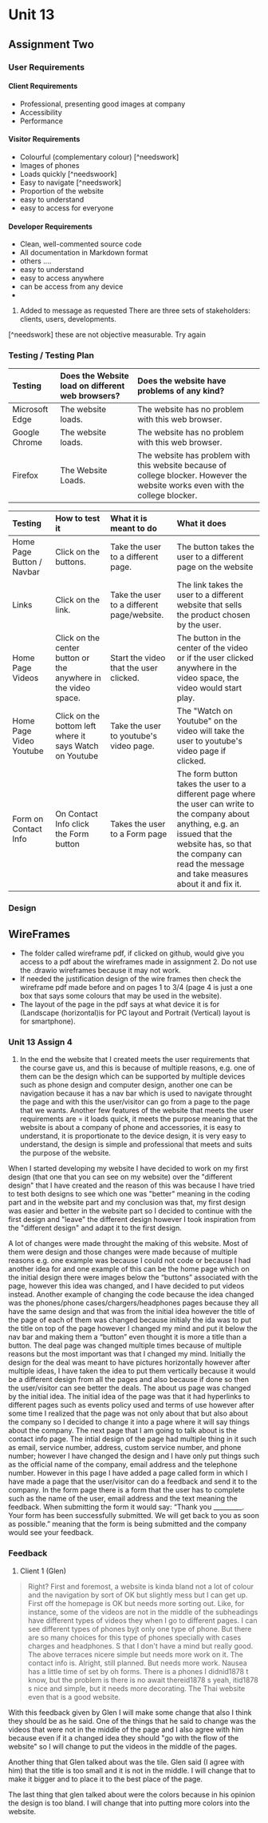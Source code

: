 # Unit 13

## Assignment Two

### User Requirements

#### Client Requirements

+ Professional, presenting good images at company
+ Accessibility 
+ Performance


#### Visitor Requirements

+ Colourful (complementary colour) [^needswork]
+ Images of phones
+ Loads quickly [^needswoork]
+ Easy to navigate [^needswork]
+ Proportion of the website
+ easy to understand
+ easy to access for everyone


#### Developer Requirements

 + Clean, well-commented source code
 + All documentation in Markdown format
 + others ....
 + easy to understand
 + easy to access anywhere
 + can be access from any device
 + 

1. Added to message as requested
There are three sets of stakeholders: clients, users, developments.


 [^needswork] these are not objective measurable. Try again 

### Testing / Testing Plan

|Testing          | Does the Website load on different web browsers?| Does the website have problems of any kind?|
|:----------------|:------------------------------------------------|:-------------------------------------------|
| Microsoft Edge  | The website loads.                              | The website has no problem with this web browser.|
| Google Chrome   | The website loads.                              | The website has no problem with this web browser.|
| Firefox         | The Website Loads.                              | The website has problem with this website because of college blocker. However the website works even with the college blocker.|

|Testing          | How to test it                                               | What it is meant to do  | What it does |
|:----------------|:------------------------------------------------------------ |:------------------------|:---------------|
| Home Page Button / Navbar | Click on the buttons.                                      | Take the user to a different page.| The button takes the user to a different page on the website
| Links             | Click on the link.             | Take the user to a different page/website.| The link takes the user to a different website that sells the product chosen by the user.
| Home Page Videos  | Click on the center button or the anywhere in the video space.                             | Start the video that the user clicked.| The button in the center of the video or if the user clicked anywhere in the video space, the video would start play.
| Home Page Video Youtube | Click on the bottom left where it says Watch on Youtube | Take the user to youtube's video page.| The "Watch on Youtube" on the video will take the user to youtube's video page if clicked.
| Form on Contact Info | On Contact Info click the Form button | Takes the user to a Form page | The form button takes the user to a different page where the user can write to the company about anything, e.g. an issued that the website has, so that the company can read the message and take measures about it and fix it.

 ### Design 

## WireFrames 

+ The folder called wireframe pdf, if clicked on github, would give you access to a pdf about the wireframes made in assignment 2. Do not use the .drawio wireframes because it may not work.
+ If needed the justification design of the wire frames then check the wireframe pdf made before and on pages 1 to 3/4 (page 4 is just a one box that says some colours that may be used in the website).
+ The layout of the page in the pdf says at what device it is for (Landscape (horizontal)is for PC layout and Portrait (Vertical) layout is for smartphone).

### Unit 13 Assign 4

1. In the end the website that I created meets the user requirements that the course gave us, and this is because of multiple reasons, e.g. one of them can be the design which can be supported by multiple devices such as phone design and computer design, another one can be navigation because it has a nav bar which is used to navigate throught the page and with this the user/visitor can go from a page to the page that we wants. Another few features of the website that meets the user requirements are = it loads quick, it meets the purpose meaning that the website is about a company of phone and accessories, it is easy to understand, it is proportionate to the device design, it is very easy to understand, the design is simple and professional that meets and suits the purpose of the website.

When I started developing my website I have decided to work on my first design (that one that you can see on my website) over the "different design" that I have created and the reason of this was because I have tried to test both designs to see which one was "better" meaning in the coding part and in the website part and my conclusion was that, my first design was easier and better in the website part so I decided to continue with the first design and "leave" the different design however I took inspiration from the "different design" and adapt it to the first design.

 A lot of changes were made throught the making of this website. Most of them were design and those changes were made because of multiple reasons e.g. one example was because I could not code or because I had another idea for and one example of this can be the home page which on the initial design there were images below the “buttons” associated with the page, however this idea was changed, and I have decided to put videos instead. 
Another example of changing the code because the idea changed was the phones/phone cases/chargers/headphones pages because they all have the same design and that was from the initial idea however the title of the page of each of them was changed because initialy the ida was to put the title on top of the page however I changed my mind and put it below the nav bar and making them a “button” even thought it is more a title than a button.
The deal page was changed multiple times because of multiple reasons but the most important was that I changed my mind. Initially the design for the deal was meant to have pictures horizontally however after multiple ideas, I have taken the idea to put them vertically because it would be a different design from all the pages and also because if done so then the user/visitor can see better the deals.
The about us page was changed by the initial idea. The initial idea of the page was that it had hyperlinks to different pages such as events policy used and terms of use however after some time I realized that the page was not only about that but also about the company so I decided to change it into a page where it will say things about the company. 
The next page that I am going to talk about is the contact info page. The intial design of the page had multiple thing in it such as email, service number, address, custom service number, and phone number; however I have changed the design and I have only put things such as the official name of the company, email address and the telephone number. However in this page I have added a page called form in which I have made a page that the user/visitor can do a feedback and send it to the company. In the form page there is a form that the user has to complete such as the name of the user, email address and the text meaning the feedback. When submitting the form it would say: “Thank you _________. Your form has been successfully submitted. We will get back to you as soon as possible.” meaning that the form is being submitted and the company would see your feedback.




### Feedback

1. Client 1 (Glen) 

> Right? First and foremost, a website is kinda bland not a lot of colour and the navigation by sort of OK but slightly mess but I can get up. First off the homepage is OK but needs more sorting out. Like, for instance, some of the videos are not in the middle of the subheadings have different types of videos they when I go to different pages. I can see different types of phones byjt only one type of phone. But there are so many choices for this type of phones specially with cases charges and headphones. S that I don't have a mind but really good. The above terraces nicere simple but needs more work on it. The contact info is. 
Alright, still planned. But needs more work. Nausea has a little time of set by oh forms. There is a phones I didnid1878 t know, but the problem is there is no await thereid1878 s yeah, itid1878 s nice and simple, but it needs more decorating. The Thai website even that is a good website. 

With this feedback given by Glen I will make some change that also I think they should be as he said. One of the things that he said to change was the videos that were not in the middle of the page and I also agree with him because even if it a changed idea they should "go with the flow of the website" so I will change to put the videos in the middle of the pages. 

Another thing that Glen talked about was the tile. Glen said (I agree with him) that the title is too small and it is not in the middle. I will change that to make it bigger and to place it to the best place of the page.

The last thing that glen talked about were the colors because in his opinion the design is too bland. I will change that into putting more colors into the website. 

